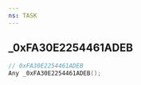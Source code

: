 ```yaml
---
ns: TASK
---
```

## _0xFA30E2254461ADEB

```c
// 0xFA30E2254461ADEB
Any _0xFA30E2254461ADEB();
```

